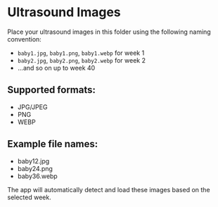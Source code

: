 # Ultrasound Images

Place your ultrasound images in this folder using the following naming convention:

- `baby1.jpg`, `baby1.png`, `baby1.webp` for week 1
- `baby2.jpg`, `baby2.png`, `baby2.webp` for week 2
- ...and so on up to week 40

## Supported formats:
- JPG/JPEG
- PNG
- WEBP

## Example file names:
- baby12.jpg
- baby24.png  
- baby36.webp

The app will automatically detect and load these images based on the selected week.